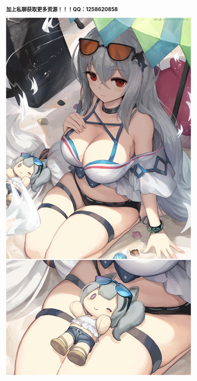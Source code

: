 <p><strong>加上私聊获取更多资源！！！QQ：1258620858</strong></p>
<img src="https://github.com/qimiao123/-/blob/master/8.13/1.png" />
<img src="https://github.com/qimiao123/-/blob/master/8.13/2.png" />
